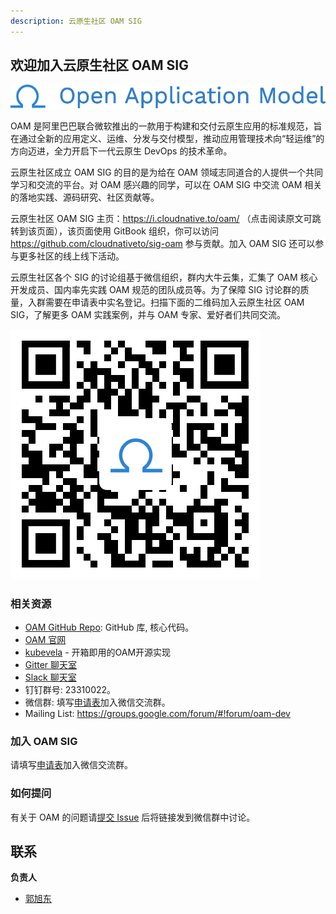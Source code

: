 ```yaml
---
description: 云原生社区 OAM SIG
---
```


## 欢迎加入云原生社区 OAM SIG

![oam](img/oam.svg)

OAM 是阿里巴巴联合微软推出的一款用于构建和交付云原生应用的标准规范，旨在通过全新的应用定义、运维、分发与交付模型，推动应用管理技术向“轻运维”的方向迈进，全力开启下一代云原生 DevOps 的技术革命。

云原生社区成立 OAM SIG 的目的是为给在 OAM 领域志同道合的人提供一个共同学习和交流的平台。对 OAM 感兴趣的同学，可以在 OAM SIG 中交流 OAM 相关的落地实践、源码研究、社区贡献等。

云原生社区 OAM SIG 主页：https://i.cloudnative.to/oam/ （点击阅读原文可跳转到该页面），该页面使用 GitBook 组织，你可以访问 https://github.com/cloudnativeto/sig-oam 参与贡献。加入 OAM SIG 还可以参与更多社区的线上线下活动。

云原生社区各个 SIG 的讨论组基于微信组织，群内大牛云集，汇集了 OAM 核心开发成员、国内率先实践 OAM 规范的团队成员等。为了保障 SIG 讨论群的质量，入群需要在申请表中实名登记。扫描下面的二维码加入云原生社区 OAM SIG，了解更多 OAM 实践案例，并与 OAM 专家、爱好者们共同交流。

![](img/wj.png)

### 相关资源

* [OAM GitHub Repo](https://github.com/oam-dev): GitHub 库, 核心代码。
* [OAM 官网](https://oam.dev/)
* [kubevela](https://kubevela.io) - 开箱即用的OAM开源实现
* [Gitter 聊天室](https://gitter.im/oam-dev/community)
* [Slack 聊天室](https://cloud-native.slack.com/archives/C01BLQ3HTJA)
* 钉钉群号: 23310022。
* 微信群: 填写[申请表](https://wj.qq.com/s2/7438465/6bd6)加入微信交流群。
* Mailing List: https://groups.google.com/forum/#!forum/oam-dev

### 加入 OAM SIG

请填写[申请表](https://wj.qq.com/s2/7438465/6bd6)加入微信交流群。

### 如何提问

有关于 OAM 的问题请[提交 Issue](https://github.com/cloudnativeto/sig-oam/issues/new) 后将链接发到微信群中讨论。

## 联系

**负责人**

- [郭旭东](https://github.com/sunny0826)